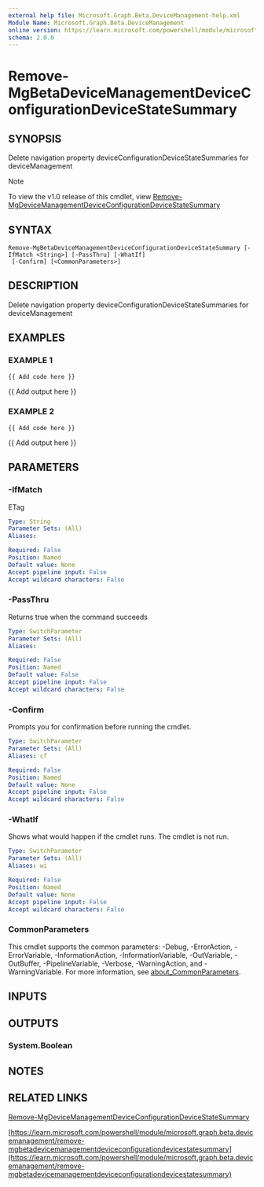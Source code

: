 ```yaml
---
external help file: Microsoft.Graph.Beta.DeviceManagement-help.xml
Module Name: Microsoft.Graph.Beta.DeviceManagement
online version: https://learn.microsoft.com/powershell/module/microsoft.graph.beta.devicemanagement/remove-mgbetadevicemanagementdeviceconfigurationdevicestatesummary
schema: 2.0.0
---
```


# Remove-MgBetaDeviceManagementDeviceConfigurationDeviceStateSummary

## SYNOPSIS
Delete navigation property deviceConfigurationDeviceStateSummaries for deviceManagement

> [!NOTE]
> To view the v1.0 release of this cmdlet, view [Remove-MgDeviceManagementDeviceConfigurationDeviceStateSummary](/powershell/module/Microsoft.Graph.DeviceManagement/Remove-MgDeviceManagementDeviceConfigurationDeviceStateSummary?view=graph-powershell-1.0)

## SYNTAX

```
Remove-MgBetaDeviceManagementDeviceConfigurationDeviceStateSummary [-IfMatch <String>] [-PassThru] [-WhatIf]
 [-Confirm] [<CommonParameters>]
```

## DESCRIPTION
Delete navigation property deviceConfigurationDeviceStateSummaries for deviceManagement

## EXAMPLES

### EXAMPLE 1
```
{{ Add code here }}
```

{{ Add output here }}

### EXAMPLE 2
```
{{ Add code here }}
```

{{ Add output here }}

## PARAMETERS

### -IfMatch
ETag

```yaml
Type: String
Parameter Sets: (All)
Aliases:

Required: False
Position: Named
Default value: None
Accept pipeline input: False
Accept wildcard characters: False
```

### -PassThru
Returns true when the command succeeds

```yaml
Type: SwitchParameter
Parameter Sets: (All)
Aliases:

Required: False
Position: Named
Default value: False
Accept pipeline input: False
Accept wildcard characters: False
```

### -Confirm
Prompts you for confirmation before running the cmdlet.

```yaml
Type: SwitchParameter
Parameter Sets: (All)
Aliases: cf

Required: False
Position: Named
Default value: None
Accept pipeline input: False
Accept wildcard characters: False
```

### -WhatIf
Shows what would happen if the cmdlet runs.
The cmdlet is not run.

```yaml
Type: SwitchParameter
Parameter Sets: (All)
Aliases: wi

Required: False
Position: Named
Default value: None
Accept pipeline input: False
Accept wildcard characters: False
```

### CommonParameters
This cmdlet supports the common parameters: -Debug, -ErrorAction, -ErrorVariable, -InformationAction, -InformationVariable, -OutVariable, -OutBuffer, -PipelineVariable, -Verbose, -WarningAction, and -WarningVariable. For more information, see [about_CommonParameters](http://go.microsoft.com/fwlink/?LinkID=113216).

## INPUTS

## OUTPUTS

### System.Boolean
## NOTES

## RELATED LINKS
[Remove-MgDeviceManagementDeviceConfigurationDeviceStateSummary](/powershell/module/Microsoft.Graph.DeviceManagement/Remove-MgDeviceManagementDeviceConfigurationDeviceStateSummary?view=graph-powershell-1.0)

[https://learn.microsoft.com/powershell/module/microsoft.graph.beta.devicemanagement/remove-mgbetadevicemanagementdeviceconfigurationdevicestatesummary](https://learn.microsoft.com/powershell/module/microsoft.graph.beta.devicemanagement/remove-mgbetadevicemanagementdeviceconfigurationdevicestatesummary)


